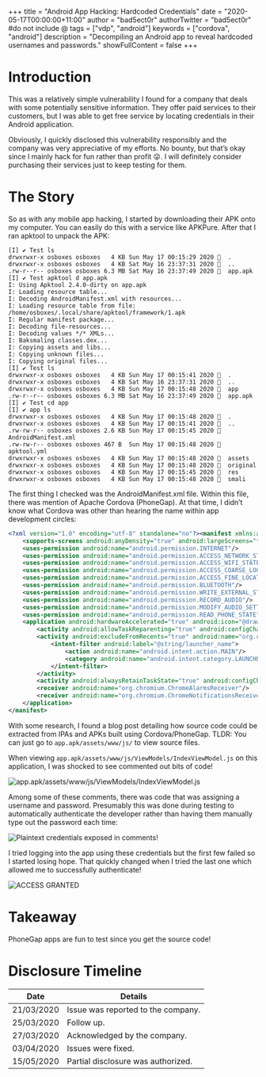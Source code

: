 +++
title = "Android App Hacking: Hardcoded Credentials"
date = "2020-05-17T00:00:00+11:00"
author = "bad5ect0r"
authorTwitter = "bad5ect0r" #do not include @
tags = ["vdp", "android"]
keywords = ["cordova", "android"]
description = "Decompiling an Android app to reveal hardcoded usernames and passwords."
showFullContent = false
+++

# Introduction

This was a relatively simple vulnerability I found for a company that deals with some potentially sensitive information. They offer paid services to their customers, but I was able to get free service by locating credentials in their Android application.

Obviously, I quickly disclosed this vulnerability responsibly and the company was very appreciative of my efforts. No bounty, but that’s okay since I mainly hack for fun rather than profit 😜. I will definitely consider purchasing their services just to keep testing for them.

# The Story

So as with any mobile app hacking, I started by downloading their APK onto my computer. You can easily do this with a service like APKPure. After that I ran apktool to unpack the APK:

```
[I] ✔︎ Test ls
drwxrwxr-x osboxes osboxes   4 KB Sun May 17 00:15:29 2020   .      
drwxrwxr-x osboxes osboxes   4 KB Sat May 16 23:37:31 2020   ..     
.rw-r--r-- osboxes osboxes 6.3 MB Sat May 16 23:37:49 2020   app.apk
[I] ✔︎ Test apktool d app.apk 
I: Using Apktool 2.4.0-dirty on app.apk
I: Loading resource table...
I: Decoding AndroidManifest.xml with resources...
I: Loading resource table from file: /home/osboxes/.local/share/apktool/framework/1.apk
I: Regular manifest package...
I: Decoding file-resources...
I: Decoding values */* XMLs...
I: Baksmaling classes.dex...
I: Copying assets and libs...
I: Copying unknown files...
I: Copying original files...
[I] ✔︎ Test ls
drwxrwxr-x osboxes osboxes   4 KB Sun May 17 00:15:41 2020   .      
drwxrwxr-x osboxes osboxes   4 KB Sat May 16 23:37:31 2020   ..     
drwxrwxr-x osboxes osboxes   4 KB Sun May 17 00:15:48 2020   app    
.rw-r--r-- osboxes osboxes 6.3 MB Sat May 16 23:37:49 2020   app.apk
[I] ✔︎ Test cd app
[I] ✔︎ app ls
drwxrwxr-x osboxes osboxes   4 KB Sun May 17 00:15:48 2020   .                  
drwxrwxr-x osboxes osboxes   4 KB Sun May 17 00:15:41 2020   ..                 
.rw-rw-r-- osboxes osboxes 2.6 KB Sun May 17 00:15:45 2020   AndroidManifest.xml
.rw-rw-r-- osboxes osboxes 467 B  Sun May 17 00:15:48 2020   apktool.yml        
drwxrwxr-x osboxes osboxes   4 KB Sun May 17 00:15:48 2020   assets             
drwxrwxr-x osboxes osboxes   4 KB Sun May 17 00:15:48 2020   original           
drwxrwxr-x osboxes osboxes   4 KB Sun May 17 00:15:45 2020   res                
drwxrwxr-x osboxes osboxes   4 KB Sun May 17 00:15:48 2020   smali              
```

The first thing I checked was the AndroidManifest.xml file. Within this file, there was mention of Apache Cordova (PhoneGap). At that time, I didn’t know what Cordova was other than hearing the name within app development circles:

```xml
<?xml version="1.0" encoding="utf-8" standalone="no"?><manifest xmlns:android="http://schemas.android.com/apk/res/android" android:hardwareAccelerated="true" package="REDACTED" platformBuildVersionCode="22" platformBuildVersionName="5.1.1-1819727">
    <supports-screens android:anyDensity="true" android:largeScreens="true" android:normalScreens="true" android:resizeable="true" android:smallScreens="true" android:xlargeScreens="true"/>
    <uses-permission android:name="android.permission.INTERNET"/>
    <uses-permission android:name="android.permission.ACCESS_NETWORK_STATE"/>
    <uses-permission android:name="android.permission.ACCESS_WIFI_STATE"/>
    <uses-permission android:name="android.permission.ACCESS_COARSE_LOCATION"/>
    <uses-permission android:name="android.permission.ACCESS_FINE_LOCATION"/>
    <uses-permission android:name="android.permission.BLUETOOTH"/>
    <uses-permission android:name="android.permission.WRITE_EXTERNAL_STORAGE"/>
    <uses-permission android:name="android.permission.RECORD_AUDIO"/>
    <uses-permission android:name="android.permission.MODIFY_AUDIO_SETTINGS"/>
    <uses-permission android:name="android.permission.READ_PHONE_STATE"/>
    <application android:hardwareAccelerated="true" android:icon="@drawable/icon" android:label="@string/app_name" android:supportsRtl="true">
        <activity android:allowTaskReparenting="true" android:configChanges="keyboard|keyboardHidden|locale|orientation|screenSize" android:exported="true" android:label="@string/activity_name" android:launchMode="singleTop" android:name="REDACTED.MainActivity" android:theme="@android:style/Theme.Black.NoTitleBar" android:windowSoftInputMode="adjustResize"/>
        <activity android:excludeFromRecents="true" android:name="org.chromium.BackgroundLauncherActivity" android:taskAffinity=".launcher" android:theme="@android:style/Theme.NoDisplay">
            <intent-filter android:label="@string/launcher_name">
                <action android:name="android.intent.action.MAIN"/>
                <category android:name="android.intent.category.LAUNCHER"/>
            </intent-filter>
        </activity>
        <activity android:alwaysRetainTaskState="true" android:configChanges="keyboard|keyboardHidden|locale|orientation|screenSize" android:excludeFromRecents="true" android:exported="false" android:launchMode="singleTop" android:name="org.chromium.BackgroundActivity" android:taskAffinity=".cordovabackground" android:theme="@android:style/Theme.NoDisplay"/>
        <receiver android:name="org.chromium.ChromeAlarmsReceiver"/>
        <receiver android:name="org.chromium.ChromeNotificationsReceiver"/>
    </application>
</manifest>
```

With some research, I found a blog post detailing how source code could be extracted from IPAs and APKs built using Cordova/PhoneGap. TLDR: You can just go to `app.apk/assets/www/js/` to view source files.

When viewing `app.apk/assets/www/js/ViewModels/IndexViewModel.js` on this application, I was shocked to see commented out bits of code!

![app.apk/assets/www/js/ViewModels/IndexViewModel.js](/android-app-hacking-hardcoded-credentials/comments.png)

Among some of these comments, there was code that was assigning a username and password. Presumably this was done during testing to automatically authenticate the developer rather than having them manually type out the password each time:

![Plaintext credentials exposed in comments!](/android-app-hacking-hardcoded-credentials/creds.png)

I tried logging into the app using these credentials but the first few failed so I started losing hope. That quickly changed when I tried the last one which allowed me to successfully authenticate!

![*ACCESS GRANTED*](/android-app-hacking-hardcoded-credentials/loggedin.png)

# Takeaway

PhoneGap apps are fun to test since you get the source code!

# Disclosure Timeline

| Date | Details |
|------|---------|
| 21/03/2020 | Issue was reported to the company. |
| 25/03/2020 | Follow up. |
| 27/03/2020 | Acknowledged by the company. |
| 03/04/2020 | Issues were fixed. |
| 15/05/2020 | Partial disclosure was authorized. |